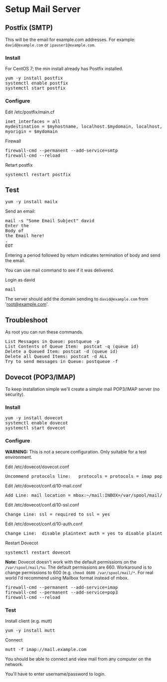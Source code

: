 # Setup Mail Server

## Postfix (SMTP)

This will be the email for example.com addresses.  For example:  `david@example.com` or `ipauser1@example.com`.

### Install

For CentOS 7; the min install already has Postfix installed.

<pre>
yum -y install postfix
systemctl enable postfix
systemctl start postfix
</pre>


### Configure

Edit /etc/postfix/main.cf

<pre>
inet_interfaces = all
mydestination = $myhostname, localhost.$mydomain, localhost, $mydomain
myorigin = $mydomain
</pre>

Firewall
<pre>
firewall-cmd --permanent --add-service=smtp
firewall-cmd --reload
</pre>

Retart postfix
<pre>
systemctl restart postfix
</pre>


## Test

<pre>
yum -y install mailx
</pre>

Send an email: 
<pre>
mail -s "Some Email Subject" david
Enter the 
Body of
the Email here!
.
EOT
</pre>

Entering a period followed by return indicates termination of body and send the email.  

You can use mail command to see if it was delivered. 

Login as david
<pre>
mail
</pre>

The server should add the domain sending to `david@example.com` from 'root@example.com'. 

## Troubleshoot 

As root you can run these commands.

<pre>
List Messages in Queue: postqueue -p 
List Contents of Queue Item:  postcat -q (queue id)
Delete a Queued Item: postcat -d (queue id)
Delete all Queued Items: postcat -d ALL
Try to send messages in Queue: postqueue -f
</pre>

## Dovecot (POP3/IMAP)

To keep installation simple we'll create a simple mail POP3/IMAP server (no security).

### Install

<pre>
yum -y install dovecot
systemctl enable dovecot
systemctl start dovecot
</pre>

### Configure 

**WARNING:** This is not a secure configuration.  Only suitable for a test environment.

Edit /etc/dovecot/dovecot.conf

<pre>
Uncommend protocols line:   protocols = protocols = imap pop3 lmtp
</pre>

Edit /etc/dovecot/conf.d/10-mail.conf

<pre>
Add Line: mail_location = mbox:~/mail:INBOX=/var/spool/mail/%u
</pre>

Edit /etc/dovecot/conf.d/10-ssl.conf

<pre>
Change Line: ssl = required to ssl = yes
</pre>

Edit /etc/dovecot/conf.d/10-auth.conf

<pre>
Change Line:  disable_plaintext_auth = yes to disable_plaintext_auth = no.
</pre>

Restart Dovecot
<pre>
systemctl restart dovecot
</pre>

**Note:** Dovecot doesn't work with the default permissions on the `/var/spool/mail/%u`.  The default permissions are 660.  Workaround is to change permissions to 600 (e.g. `chmod 0600 /var/spool/mail/*`.  For real world I'd recommend using Mailbox format instead of mbox. 

<pre>
firewall-cmd --permanent --add-service=imap
firewall-cmd --permanent --add-service=pop3
firewall-cmd --reload
</pre>

### Test

Install client (e.g. mutt)

<pre>
yum -y install mutt
</pre>

Connect

<pre>
mutt -f imap://mail.example.com 
</pre>

You should be able to connect and view mail from any computer on the network. 

You'll have to enter username/password to login.







